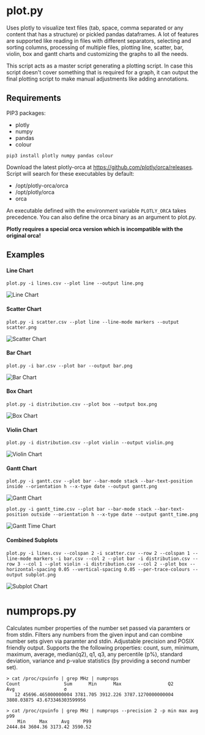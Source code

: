 # plot.py

Uses plotly to visualize text files (tab, space, comma separated or any content that has a structure) or pickled pandas dataframes. A lot of features are supported like reading in files with different separators, selecting and sorting columns, processing of multiple files, plotting line, scatter, bar, violin, box and gantt charts and customizing the graphs to all the needs.

This script acts as a master script generating a plotting script. In case this script doesn't cover something that is required for a graph, it can output the final plotting script to make manual adjustments like adding annotations.

## Requirements

PIP3 packages:
* plotly
* numpy
* pandas
* colour

```
pip3 install plotly numpy pandas colour
```

Download the latest plotly-orca at https://github.com/plotly/orca/releases. Script will search for these executables by default:
* /opt/plotly-orca/orca
* /opt/plotly/orca
* orca

An executable defined with the environment variable `PLOTLY_ORCA` takes
precedence. You can also define the orca binary as an argument to plot.py.

**Plotly requires a special orca version which is incompatible with the
original orca!**

## Examples

#### Line Chart
```
plot.py -i lines.csv --plot line --output line.png
```
![Line Chart](/plots/line.png)
#### Scatter Chart
```
plot.py -i scatter.csv --plot line --line-mode markers --output scatter.png
```
![Scatter Chart](/plots/scatter.png)
#### Bar Chart
```
plot.py -i bar.csv --plot bar --output bar.png
```
![Bar Chart](/plots/bar.png)
#### Box Chart
```
plot.py -i distribution.csv --plot box --output box.png
```
![Box Chart](/plots/box.png)
#### Violin Chart
```
plot.py -i distribution.csv --plot violin --output violin.png
```
![Violin Chart](/plots/violin.png)
#### Gantt Chart
```
plot.py -i gantt.csv --plot bar --bar-mode stack --bar-text-position inside --orientation h --x-type date --output gantt.png
```
![Gantt Chart](/plots/gantt.png)
```
plot.py -i gantt_time.csv --plot bar --bar-mode stack --bar-text-position outside --orientation h --x-type date --output gantt_time.png
```
![Gantt Time Chart](/plots/gantt_time.png)
#### Combined Subplots
```
plot.py -i lines.csv --colspan 2 -i scatter.csv --row 2 --colspan 1 --line-mode markers -i bar.csv --col 2 --plot bar -i distribution.csv --row 3 --col 1 --plot violin -i distribution.csv --col 2 --plot box --horizontal-spacing 0.05 --vertical-spacing 0.05 --per-trace-colours --output subplot.png
```
![Subplot Chart](/plots/subplots.png)

# numprops.py

Calculates number properties of the number set passed via paramters or from stdin. Filters any numbers from the given input and can combine number sets given via paramter and stdin. Adjustable precision and POSIX friendly output. Supports the the following properties: count, sum, minimum, maximum, average, median(q2), q1, q3, any percentile (p%), standard deviation, variance and p-value statistics (by providing a second number set).

```
> cat /proc/cpuinfo | grep MHz | numprops
Count                Sum      Min      Max                 Q2        Avg                  σ
   12 45696.465000000004 3781.705 3912.226 3787.1270000000004 3808.03875 43.673346303599956

> cat /proc/cpuinfo | grep MHz | numprops --precision 2 -p min max avg p99
    Min     Max     Avg     P99
2444.84 3604.36 3173.42 3590.52
```
